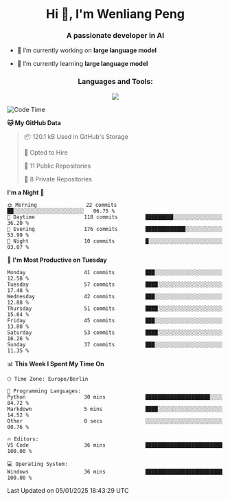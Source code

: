 <h1 align="center">Hi 👋, I'm Wenliang Peng</h1>
<h3 align="center">A passionate developer in AI</h3>

- 🔭 I’m currently working on **large language model**

- 🌱 I’m currently learning **large language model**

<!-- <h3 align="left">Connect with me:</h3> -->
<!-- <p align="left">
</p> -->

<h3 align="center">Languages and Tools:</h3>
<p align="center">
  <a href="https://skillicons.dev">
    <img src="https://skillicons.dev/icons?i=cpp,ros,docker,azure,git,linux,py,pytorch,cmake,githubactions,powershell,md&perline=6" />
  </a>
</p>


<!-- <p><img align="center" src="https://github-readme-stats.vercel.app/api/top-langs?username=bpwl0121&show_icons=true&locale=en&layout=compact" alt="bpwl0121" /></p> -->

<!-- <p><img align="center" src="https://github-readme-streak-stats.herokuapp.com/?user=bpwl0121&" alt="bpwl0121" /></p> -->

<!--START_SECTION:waka-->
![Code Time](http://img.shields.io/badge/Code%20Time-163%20hrs%2058%20mins-blue)

**🐱 My GitHub Data** 

> 📦 120.1 kB Used in GitHub's Storage 
 > 
> 💼 Opted to Hire
 > 
> 📜 11 Public Repositories 
 > 
> 🔑 8 Private Repositories 
 > 
**I'm a Night 🦉** 

```text
🌞 Morning                22 commits          ██░░░░░░░░░░░░░░░░░░░░░░░   06.75 % 
🌆 Daytime                118 commits         █████████░░░░░░░░░░░░░░░░   36.20 % 
🌃 Evening                176 commits         █████████████░░░░░░░░░░░░   53.99 % 
🌙 Night                  10 commits          █░░░░░░░░░░░░░░░░░░░░░░░░   03.07 % 
```
📅 **I'm Most Productive on Tuesday** 

```text
Monday                   41 commits          ███░░░░░░░░░░░░░░░░░░░░░░   12.58 % 
Tuesday                  57 commits          ████░░░░░░░░░░░░░░░░░░░░░   17.48 % 
Wednesday                42 commits          ███░░░░░░░░░░░░░░░░░░░░░░   12.88 % 
Thursday                 51 commits          ████░░░░░░░░░░░░░░░░░░░░░   15.64 % 
Friday                   45 commits          ███░░░░░░░░░░░░░░░░░░░░░░   13.80 % 
Saturday                 53 commits          ████░░░░░░░░░░░░░░░░░░░░░   16.26 % 
Sunday                   37 commits          ███░░░░░░░░░░░░░░░░░░░░░░   11.35 % 
```


📊 **This Week I Spent My Time On** 

```text
🕑︎ Time Zone: Europe/Berlin

💬 Programming Languages: 
Python                   30 mins             █████████████████████░░░░   84.72 % 
Markdown                 5 mins              ████░░░░░░░░░░░░░░░░░░░░░   14.52 % 
Other                    0 secs              ░░░░░░░░░░░░░░░░░░░░░░░░░   00.76 % 

🔥 Editors: 
VS Code                  36 mins             █████████████████████████   100.00 % 

💻 Operating System: 
Windows                  36 mins             █████████████████████████   100.00 % 
```


 Last Updated on 05/01/2025 18:43:29 UTC
<!--END_SECTION:waka-->
